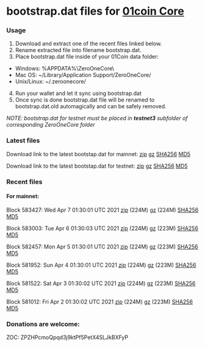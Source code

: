 # bootstrap.dat files for [01coin Core](https://01coin.io)

### Usage

1. Download and extract one of the recent files linked below.
2. Rename extracted file into filename bootstrap.dat.
3. Place bootstrap.dat file inside of your 01Coin data folder:
 - Windows: %APPDATA%\ZeroOneCore\
 - Mac OS: ~/Library/Application Support/ZeroOneCore/
 - Unix/Linux: ~/.zeroonecore/
4. Run your wallet and let it sync using bootstrap.dat
5. Once sync is done bootstrap.dat file will be renamed to bootstrap.dat.old automagically and can be safely removed.

_NOTE: bootstrap.dat for testnet must be placed in **testnet3** subfolder of corresponding ZeroOneCore folder_

### Latest files
Download link to the latest bootstap.dat for mainnet: [zip](https://files.01coin.io/mainnet/bootstrap.dat.zip) [gz](https://files.01coin.io/mainnet/bootstrap.dat.tar.gz) [SHA256](https://files.01coin.io/mainnet/sha256.txt) [MD5](https://files.01coin.io/mainnet/md5.txt)

Download link to the latest bootstap.dat for testnet: [zip](https://files.01coin.io/testnet/bootstrap.dat.zip) [gz](https://files.01coin.io/testnet/bootstrap.dat.tar.gz) [SHA256](https://files.01coin.io/testnet/sha256.txt) [MD5](https://files.01coin.io/testnet/md5.txt)

### Recent files

#### For mainnet:

Block 583427: Wed Apr  7 01:30:01 UTC 2021 [zip](https://files.01coin.io/mainnet/2021-04-07/bootstrap.dat.zip) (224M) [gz](https://files.01coin.io/mainnet/2021-04-07/bootstrap.dat.tar.gz) (224M) [SHA256](https://files.01coin.io/mainnet/2021-04-07/sha256.txt) [MD5](https://files.01coin.io/mainnet/2021-04-07/md5.txt)

Block 583003: Tue Apr  6 01:30:03 UTC 2021 [zip](https://files.01coin.io/mainnet/2021-04-06/bootstrap.dat.zip) (224M) [gz](https://files.01coin.io/mainnet/2021-04-06/bootstrap.dat.tar.gz) (223M) [SHA256](https://files.01coin.io/mainnet/2021-04-06/sha256.txt) [MD5](https://files.01coin.io/mainnet/2021-04-06/md5.txt)

Block 582457: Mon Apr  5 01:30:01 UTC 2021 [zip](https://files.01coin.io/mainnet/2021-04-05/bootstrap.dat.zip) (224M) [gz](https://files.01coin.io/mainnet/2021-04-05/bootstrap.dat.tar.gz) (223M) [SHA256](https://files.01coin.io/mainnet/2021-04-05/sha256.txt) [MD5](https://files.01coin.io/mainnet/2021-04-05/md5.txt)

Block 581952: Sun Apr  4 01:30:01 UTC 2021 [zip](https://files.01coin.io/mainnet/2021-04-04/bootstrap.dat.zip) (224M) [gz](https://files.01coin.io/mainnet/2021-04-04/bootstrap.dat.tar.gz) (223M) [SHA256](https://files.01coin.io/mainnet/2021-04-04/sha256.txt) [MD5](https://files.01coin.io/mainnet/2021-04-04/md5.txt)

Block 581522: Sat Apr  3 01:30:02 UTC 2021 [zip](https://files.01coin.io/mainnet/2021-04-03/bootstrap.dat.zip) (224M) [gz](https://files.01coin.io/mainnet/2021-04-03/bootstrap.dat.tar.gz) (223M) [SHA256](https://files.01coin.io/mainnet/2021-04-03/sha256.txt) [MD5](https://files.01coin.io/mainnet/2021-04-03/md5.txt)

Block 581012: Fri Apr  2 01:30:02 UTC 2021 [zip](https://files.01coin.io/mainnet/2021-04-02/bootstrap.dat.zip) (224M) [gz](https://files.01coin.io/mainnet/2021-04-02/bootstrap.dat.tar.gz) (223M) [SHA256](https://files.01coin.io/mainnet/2021-04-02/sha256.txt) [MD5](https://files.01coin.io/mainnet/2021-04-02/md5.txt)


### Donations are welcome:

ZOC: ZPZHPcmoQpqd3j9ktPf5PetX4SLJkBXFyP
